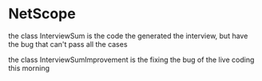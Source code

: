 # NetScope

the class InterviewSum is the code the generated the interview, but have the bug that can't pass all the cases

the class InterviewSumImprovement is the fixing the bug of the live coding this morning
